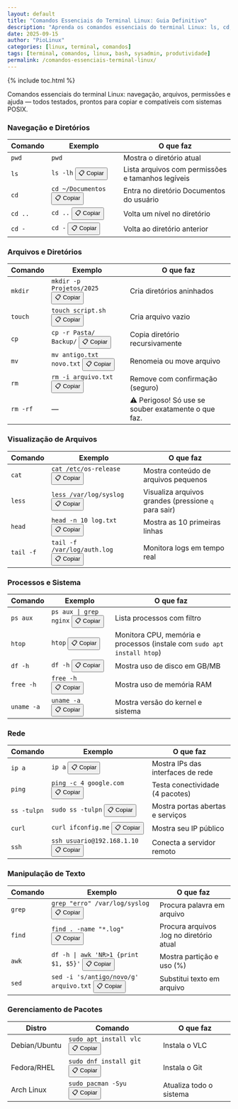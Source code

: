 ```yaml
---
layout: default
title: "Comandos Essenciais do Terminal Linux: Guia Definitivo"
description: "Aprenda os comandos essenciais do terminal Linux: ls, cd, sudo, apt, grep, find, sed e mais. Domine a linha de comando como um sysadmin de verdade."
date: 2025-09-15
author: "PioLinux"
categories: [linux, terminal, comandos]
tags: [terminal, comandos, linux, bash, sysadmin, produtividade]
permalink: /comandos-essenciais-terminal-linux/
---
```





{% include toc.html %}





<section>


<p>Comandos essenciais do terminal Linux: navegação, arquivos, permissões e ajuda — todos testados, prontos para copiar e compatíveis com sistemas POSIX.</p>

  <h3 id="navegacao">Navegação e Diretórios</h3>
<table class="evergreen-table">
  <thead>
    <tr>
      <th>Comando</th>
      <th>Exemplo</th>
      <th>O que faz</th>
    </tr>
  </thead>
  <tbody>
    <tr>
      <td data-label="Comando"><code>pwd</code></td>
      <td data-label="Exemplo"><code>pwd</code></td>
      <td data-label="O que faz">Mostra o diretório atual</td>
    </tr>
    <tr>
      <td data-label="Comando"><code>ls</code></td>
      <td data-label="Exemplo">
        <code>ls -lh</code>
        <button class="copy-btn" data-command="ls -lh">📋 Copiar</button>
      </td>
      <td data-label="O que faz">Lista arquivos com permissões e tamanhos legíveis</td>
    </tr>
    <tr>
      <td data-label="Comando"><code>cd</code></td>
      <td data-label="Exemplo">
        <code>cd ~/Documentos</code>
        <button class="copy-btn" data-command="cd ~/Documentos">📋 Copiar</button>
      </td>
      <td data-label="O que faz">Entra no diretório Documentos do usuário</td>
    </tr>
    <tr>
      <td data-label="Comando"><code>cd ..</code></td>
      <td data-label="Exemplo">
        <code>cd ..</code>
        <button class="copy-btn" data-command="cd ..">📋 Copiar</button>
      </td>
      <td data-label="O que faz">Volta um nível no diretório</td>
    </tr>
    <tr>
      <td data-label="Comando"><code>cd -</code></td>
      <td data-label="Exemplo">
        <code>cd -</code>
        <button class="copy-btn" data-command="cd -">📋 Copiar</button>
      </td>
      <td data-label="O que faz">Volta ao diretório anterior</td>
    </tr>
  </tbody>
</table>

<h3 id="arquivos">Arquivos e Diretórios</h3>
<table class="evergreen-table">
  <thead>
    <tr>
      <th>Comando</th>
      <th>Exemplo</th>
      <th>O que faz</th>
    </tr>
  </thead>
  <tbody>
    <tr>
      <td data-label="Comando"><code>mkdir</code></td>
      <td data-label="Exemplo">
        <code>mkdir -p Projetos/2025</code>
        <button class="copy-btn" data-command="mkdir -p Projetos/2025">📋 Copiar</button>
      </td>
      <td data-label="O que faz">Cria diretórios aninhados</td>
    </tr>
    <tr>
      <td data-label="Comando"><code>touch</code></td>
      <td data-label="Exemplo">
        <code>touch script.sh</code>
        <button class="copy-btn" data-command="touch script.sh">📋 Copiar</button>
      </td>
      <td data-label="O que faz">Cria arquivo vazio</td>
    </tr>
    <tr>
      <td data-label="Comando"><code>cp</code></td>
      <td data-label="Exemplo">
        <code>cp -r Pasta/ Backup/</code>
        <button class="copy-btn" data-command="cp -r Pasta/ Backup/">📋 Copiar</button>
      </td>
      <td data-label="O que faz">Copia diretório recursivamente</td>
    </tr>
    <tr>
      <td data-label="Comando"><code>mv</code></td>
      <td data-label="Exemplo">
        <code>mv antigo.txt novo.txt</code>
        <button class="copy-btn" data-command="mv antigo.txt novo.txt">📋 Copiar</button>
      </td>
      <td data-label="O que faz">Renomeia ou move arquivo</td>
    </tr>
    <tr>
      <td data-label="Comando"><code>rm</code></td>
      <td data-label="Exemplo">
        <code>rm -i arquivo.txt</code>
        <button class="copy-btn" data-command="rm -i arquivo.txt">📋 Copiar</button>
      </td>
      <td data-label="O que faz">Remove com confirmação (seguro)</td>
    </tr>
    <tr>
      <td data-label="Comando"><code>rm -rf</code></td>
      <td data-label="Exemplo">—</td>
      <td data-label="O que faz">⚠️ Perigoso! Só use se souber exatamente o que faz.</td>
    </tr>
  </tbody>
</table>

<h3 id="visualizacao">Visualização de Arquivos</h3>
<table class="evergreen-table">
  <thead>
    <tr>
      <th>Comando</th>
      <th>Exemplo</th>
      <th>O que faz</th>
    </tr>
  </thead>
  <tbody>
    <tr>
      <td data-label="Comando"><code>cat</code></td>
      <td data-label="Exemplo">
        <code>cat /etc/os-release</code>
        <button class="copy-btn" data-command="cat /etc/os-release">📋 Copiar</button>
      </td>
      <td data-label="O que faz">Mostra conteúdo de arquivos pequenos</td>
    </tr>
    <tr>
      <td data-label="Comando"><code>less</code></td>
      <td data-label="Exemplo">
        <code>less /var/log/syslog</code>
        <button class="copy-btn" data-command="less /var/log/syslog">📋 Copiar</button>
      </td>
      <td data-label="O que faz">Visualiza arquivos grandes (pressione <kbd>q</kbd> para sair)</td>
    </tr>
    <tr>
      <td data-label="Comando"><code>head</code></td>
      <td data-label="Exemplo">
        <code>head -n 10 log.txt</code>
        <button class="copy-btn" data-command="head -n 10 log.txt">📋 Copiar</button>
      </td>
      <td data-label="O que faz">Mostra as 10 primeiras linhas</td>
    </tr>
    <tr>
      <td data-label="Comando"><code>tail -f</code></td>
      <td data-label="Exemplo">
        <code>tail -f /var/log/auth.log</code>
        <button class="copy-btn" data-command="tail -f /var/log/auth.log">📋 Copiar</button>
      </td>
      <td data-label="O que faz">Monitora logs em tempo real</td>
    </tr>
  </tbody>
</table>

<h3 id="processos">Processos e Sistema</h3>
<table class="evergreen-table">
  <thead>
    <tr>
      <th>Comando</th>
      <th>Exemplo</th>
      <th>O que faz</th>
    </tr>
  </thead>
  <tbody>
    <tr>
      <td data-label="Comando"><code>ps aux</code></td>
      <td data-label="Exemplo">
        <code>ps aux | grep nginx</code>
        <button class="copy-btn" data-command="ps aux | grep nginx">📋 Copiar</button>
      </td>
      <td data-label="O que faz">Lista processos com filtro</td>
    </tr>
    <tr>
      <td data-label="Comando"><code>htop</code></td>
      <td data-label="Exemplo">
        <code>htop</code>
        <button class="copy-btn" data-command="htop">📋 Copiar</button>
      </td>
      <td data-label="O que faz">Monitora CPU, memória e processos (instale com <code>sudo apt install htop</code>)</td>
    </tr>
    <tr>
      <td data-label="Comando"><code>df -h</code></td>
      <td data-label="Exemplo">
        <code>df -h</code>
        <button class="copy-btn" data-command="df -h">📋 Copiar</button>
      </td>
      <td data-label="O que faz">Mostra uso de disco em GB/MB</td>
    </tr>
    <tr>
      <td data-label="Comando"><code>free -h</code></td>
      <td data-label="Exemplo">
        <code>free -h</code>
        <button class="copy-btn" data-command="free -h">📋 Copiar</button>
      </td>
      <td data-label="O que faz">Mostra uso de memória RAM</td>
    </tr>
    <tr>
      <td data-label="Comando"><code>uname -a</code></td>
      <td data-label="Exemplo">
        <code>uname -a</code>
        <button class="copy-btn" data-command="uname -a">📋 Copiar</button>
      </td>
      <td data-label="O que faz">Mostra versão do kernel e sistema</td>
    </tr>
  </tbody>
</table>

<h3 id="rede">Rede</h3>
<table class="evergreen-table">
  <thead>
    <tr>
      <th>Comando</th>
      <th>Exemplo</th>
      <th>O que faz</th>
    </tr>
  </thead>
  <tbody>
    <tr>
      <td data-label="Comando"><code>ip a</code></td>
      <td data-label="Exemplo">
        <code>ip a</code>
        <button class="copy-btn" data-command="ip a">📋 Copiar</button>
      </td>
      <td data-label="O que faz">Mostra IPs das interfaces de rede</td>
    </tr>
    <tr>
      <td data-label="Comando"><code>ping</code></td>
      <td data-label="Exemplo">
        <code>ping -c 4 google.com</code>
        <button class="copy-btn" data-command="ping -c 4 google.com">📋 Copiar</button>
      </td>
      <td data-label="O que faz">Testa conectividade (4 pacotes)</td>
    </tr>
    <tr>
      <td data-label="Comando"><code>ss -tulpn</code></td>
      <td data-label="Exemplo">
        <code>sudo ss -tulpn</code>
        <button class="copy-btn" data-command="sudo ss -tulpn">📋 Copiar</button>
      </td>
      <td data-label="O que faz">Mostra portas abertas e serviços</td>
    </tr>
    <tr>
      <td data-label="Comando"><code>curl</code></td>
      <td data-label="Exemplo">
        <code>curl ifconfig.me</code>
        <button class="copy-btn" data-command="curl ifconfig.me">📋 Copiar</button>
      </td>
      <td data-label="O que faz">Mostra seu IP público</td>
    </tr>
    <tr>
      <td data-label="Comando"><code>ssh</code></td>
      <td data-label="Exemplo">
        <code>ssh usuario@192.168.1.10</code>
        <button class="copy-btn" data-command="ssh usuario@192.168.1.10">📋 Copiar</button>
      </td>
      <td data-label="O que faz">Conecta a servidor remoto</td>
    </tr>
  </tbody>
</table>

<h3 id="texto">Manipulação de Texto</h3>
<table class="evergreen-table">
  <thead>
    <tr>
      <th>Comando</th>
      <th>Exemplo</th>
      <th>O que faz</th>
    </tr>
  </thead>
  <tbody>
    <tr>
      <td data-label="Comando"><code>grep</code></td>
      <td data-label="Exemplo">
        <code>grep "erro" /var/log/syslog</code>
        <button class="copy-btn" data-command="grep &quot;erro&quot; /var/log/syslog">📋 Copiar</button>
      </td>
      <td data-label="O que faz">Procura palavra em arquivo</td>
    </tr>
    <tr>
      <td data-label="Comando"><code>find</code></td>
      <td data-label="Exemplo">
        <code>find . -name "*.log"</code>
        <button class="copy-btn" data-command="find . -name &quot;*.log&quot;">📋 Copiar</button>
      </td>
      <td data-label="O que faz">Procura arquivos .log no diretório atual</td>
    </tr>
    <tr>
      <td data-label="Comando"><code>awk</code></td>
      <td data-label="Exemplo">
        <code>df -h | awk 'NR>1 {print $1, $5}'</code>
        <button class="copy-btn" data-command="df -h | awk 'NR>1 {print $1, $5}'">📋 Copiar</button>
      </td>
      <td data-label="O que faz">Mostra partição e uso (%)</td>
    </tr>
    <tr>
      <td data-label="Comando"><code>sed</code></td>
      <td data-label="Exemplo">
        <code>sed -i 's/antigo/novo/g' arquivo.txt</code>
        <button class="copy-btn" data-command="sed -i 's/antigo/novo/g' arquivo.txt">📋 Copiar</button>
      </td>
      <td data-label="O que faz">Substitui texto em arquivo</td>
    </tr>
  </tbody>
</table>

<h3 id="pacotes">Gerenciamento de Pacotes</h3>
<table class="evergreen-table">
  <thead>
    <tr>
      <th>Distro</th>
      <th>Comando</th>
      <th>O que faz</th>
    </tr>
  </thead>
  <tbody>
    <tr>
      <td data-label="Distro">Debian/Ubuntu</td>
      <td data-label="Comando">
        <code>sudo apt install vlc</code>
        <button class="copy-btn" data-command="sudo apt install vlc">📋 Copiar</button>
      </td>
      <td data-label="O que faz">Instala o VLC</td>
    </tr>
    <tr>
      <td data-label="Distro">Fedora/RHEL</td>
      <td data-label="Comando">
        <code>sudo dnf install git</code>
        <button class="copy-btn" data-command="sudo dnf install git">📋 Copiar</button>
      </td>
      <td data-label="O que faz">Instala o Git</td>
    </tr>
    <tr>
      <td data-label="Distro">Arch Linux</td>
      <td data-label="Comando">
        <code>sudo pacman -Syu</code>
        <button class="copy-btn" data-command="sudo pacman -Syu">📋 Copiar</button>
      </td>
      <td data-label="O que faz">Atualiza todo o sistema</td>
    </tr>
  </tbody>
</table>

</section>


